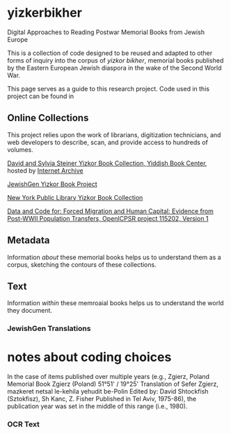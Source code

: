 # yizkerbikher
Digital Approaches to Reading Postwar Memorial Books from Jewish Europe

This is a collection of code designed to be reused and adapted to other forms of inquiry into the corpus of *yizkor bikher*, memorial books published by the Eastern European Jewish diaspora in the wake of the Second World War.

This page serves as a guide to this research project. Code used in this project can be found in 

## Online Collections

This project relies upon the work of librarians, digitization technicians, and web developers to describe, scan, and provide access to hundreds of volumes. 

[David and Sylvia Steiner Yizkor Book Collection, Yiddish Book Center](https://www.yiddishbookcenter.org/collections/yizkor-books/funding-yizkor-book-project), hosted by [Internet Archive](https://archive.org/details/yiddishbookcenteryizkorbooks)

[JewishGen Yizkor Book Project](https://jewishgen.org/yizkor/)

[New York Public Library Yizkor Book Collection](https://digitalcollections.nypl.org/collections/yizkor-book-collection#/?tab=navigation)

[Data and Code for: Forced Migration and Human Capital: Evidence from Post-WWII Population Transfers, OpenICPSR project 115202, Version 1](https://www.openicpsr.org/openicpsr/project/115202/version/V1/view?path=/openicpsr/115202/fcr:versions/V1/Readme.pdf&type=file#)


## Metadata

Information *about* these memorial books helps us to understand them as a corpus, sketching the contours of these collections. 

## Text

Information *within* these memroaial books helps us to understand the world they document. 

### JewishGen Translations

notes about coding choices
=====
In the case of items published over multiple years (e.g., Zgierz, Poland Memorial Book Zgierz (Poland) 51°51' / 19°25' Translation of Sefer Zgierz, mazkeret netsal le-kehila yehudit be-Polin Edited by: David Shtockfish (Sztokfisz), Sh Kanc, Z. Fisher Published in Tel Aviv, 1975-86), the publication year was set in the middle of this range (i.e., 1980).

### OCR Text